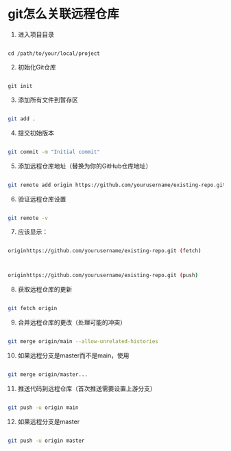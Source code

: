 # git怎么关联远程仓库

1. 进入项目目录

```
cd /path/to/your/local/project
```





2. 初始化Git仓库

```git init
git init
```



3. 添加所有文件到暂存区

```bash
git add .
```

4. 提交初始版本

```bash
git commit -m "Initial commit"
```

5. 添加远程仓库地址（替换为你的GitHub仓库地址）

```bash
git remote add origin https://github.com/yourusername/existing-repo.git
```

6. 验证远程仓库设置

```bash
git remote -v
```

7. 应该显示：

```bash
originhttps://github.com/yourusername/existing-repo.git (fetch)

originhttps://github.com/yourusername/existing-repo.git (push)
```

8. 获取远程仓库的更新

```bash
git fetch origin
```

9. 合并远程仓库的更改（处理可能的冲突）

```bash
git merge origin/main --allow-unrelated-histories
```

10. 如果远程分支是master而不是main，使用

```bash
git merge origin/master...
```

11. 推送代码到远程仓库（首次推送需要设置上游分支）

```bash
git push -u origin main
```

12. 如果远程分支是master

```bash
git push -u origin master
```